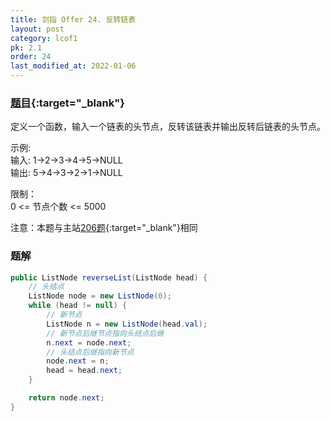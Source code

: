 ```yaml
---
title: 剑指 Offer 24. 反转链表
layout: post
category: lcof1
pk: 2.1
order: 24
last_modified_at: 2022-01-06
---
```


### [题目](https://leetcode.cn/problems/fan-zhuan-lian-biao-lcof/){:target="_blank"}

定义一个函数，输入一个链表的头节点，反转该链表并输出反转后链表的头节点。

示例:  
输入: 1->2->3->4->5->NULL  
输出: 5->4->3->2->1->NULL

限制：  
0 <= 节点个数 <= 5000

注意：本题与主站[206题](https://leetcode.cn/problems/reverse-linked-list/){:target="_blank"}相同

### 题解

```java
public ListNode reverseList(ListNode head) {
    // 头结点
    ListNode node = new ListNode(0);
    while (head != null) {
        // 新节点
        ListNode n = new ListNode(head.val);
        // 新节点后继节点指向头结点后继
        n.next = node.next;
        // 头结点后继指向新节点
        node.next = n;
        head = head.next;
    }

    return node.next;
}
```